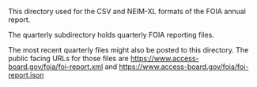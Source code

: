 This directory used for the CSV and NEIM-XL formats of the FOIA annual report.

The quarterly subdirectory holds quarterly FOIA reporting files.

The most recent quarterly files might also be posted to this directory.
The public facing URLs for those files are https://www.access-board.gov/foia/foi-report.xml and https://www.access-board.gov/foia/foi-report.json
